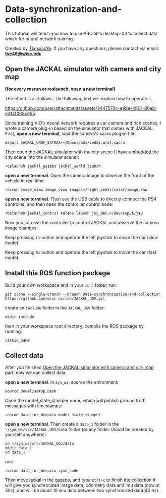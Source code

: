 # Data-synchronization-and-collection
This tutorial will teach you how to use ARClab's desktop-03 to collect data which for neural network training. 

Created by [TianxiaoYe](https://github.com/fuwafuwaboom). If you have any questions, please contact via email: **tye46@wisc.edu**

## Open the JACKAL simulator with camera and city map
**[for every rosrun or roslaunch, open a new terminal]**

The effect is as follows. The following text will explain how to operate it.

https://github.com/user-attachments/assets/3447570c-e99e-4801-86a8-ed14f003ce95

Since training VIO's neural network requires a car camera and rich scenes, I wrote a camera plug-in based on the simulator that comes with JACKAL. First, **open a new terminal**, load the camera's xacro plug-in file:
```
export JACKAL_URDF_EXTRAS=~/Downloads/zed2i.urdf.xacro
```
Then open the JACKAL simulator with the city scene (I have embedded the city scene into the simulator scene):
```
roslaunch jackal_gazebo jackal_world.launch
```
**open a new terminal**. Open the camera image to observe the front of the vehicle in real time: 
```
rosrun image_view image_view image:=/right_zed2i/color/image_raw
```
**open a new terminal**. Then use the USB cable to directly connect the PS4 controller, and then open the controller control node:
```
roslaunch jackal_control teleop.launch joy_dev:=/dev/input/js0
```
Now you can use the controller to control JACKAL and observe the camera image changes:

Keep pressing `L1` button and operate the left joystick to move the car (slow mode).


Keep pressing `R1` button and operate the left joystick to move the car (fast mode).

## Install this ROS function package
Build your own workspace and in your `/src` folder, run:

```
git clone --single-branch --branch Data-synchronization-and-collection https://github.com/wisc-arclab/JACKAL_UGV.git
```
create an `include` folder in the `JACKAL_UGV` folder:
```
mkdir include
```
then in your workspace root directory, complie the ROS package by running:
```
catkin_make
```

## Collect data
After you finished [Open the JACKAL simulator with camera and city map](https://github.com/wisc-arclab/JACKAL_UGV/blob/Data-synchronization-and-collection/README.md#open-the-jackal-simulator-with-camera-and-city-map) part, now we can collect data.

**open a new terminal**. In `syn_ws`, source the enironment:
```
source devel/setup.bash
```

Open the model_state_stamper node, which will publish ground truth messages with timestamps:
```
rosrun data_for_deepvio model_state_stamper
```

**open a new terminal**. Then create a `data_1` folder in the `~/syn_ws/src/JACKAL_UGV/data` folder (or any folder should be created by yourself anywhere):
```
cd ~/syn_ws/src/JACKAL_UGV/data
mkdir data_1
cd data_1
```

run:

```
rosrun data_for_deepvio sync_node
```
Then move jackal in the gazebo, and type `ctrl+c` to finish the collection
It will give you synchronized image data, odometry data and imu data (now at 4hz), and will be about 10 imu data between two synchronized data(40 hz).
